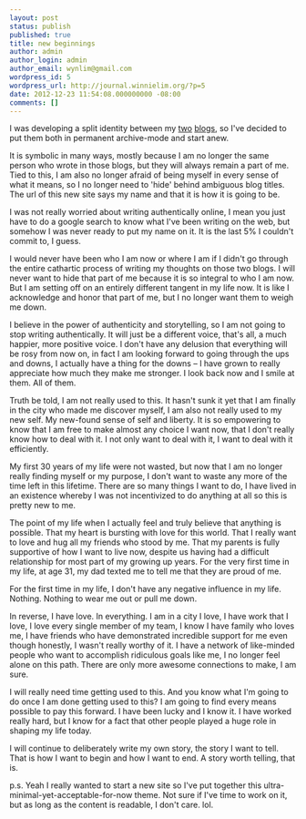```yaml
---
layout: post
status: publish
published: true
title: new beginnings
author: admin
author_login: admin
author_email: wynlim@gmail.com
wordpress_id: 5
wordpress_url: http://journal.winnielim.org/?p=5
date: 2012-12-23 11:54:08.000000000 -08:00
comments: []
---
```

I was developing a split identity between my <a href="http://fragmented.posterous.com">two</a> <a href="http://defragment.me">blogs</a>, so I've decided to put them both in permanent archive-mode and start anew.

It is symbolic in many ways, mostly because I am no longer the same person who wrote in those blogs, but they will always remain a part of me. Tied to this, I am also no longer afraid of being myself in every sense of what it means, so I no longer need to 'hide' behind ambiguous blog titles. The url of this new site says my name and that it is how it is going to be.

I was not really worried about writing authentically online, I mean you just have to do a google search to know what I've been writing on the web, but somehow I was never ready to put my name on it. It is the last 5% I couldn't commit to, I guess.

I would never have been who I am now or where I am if I didn't go through the entire cathartic process of writing my thoughts on those two blogs. I will never want to hide that part of me because it is so integral to who I am now. But I am setting off on an entirely different tangent in my life now. It is like I acknowledge and honor that part of me, but I no longer want them to weigh me down.

I believe in the power of authenticity and storytelling, so I am not going to stop writing authentically. It will just be a different voice, that's all, a much happier, more positive voice. I don't have any delusion that everything will be rosy from now on, in fact I am looking forward to going through the ups and downs, I actually have a thing for the downs – I have grown to really appreciate how much they make me stronger. I look back now and I smile at them. All of them.

Truth be told, I am not really used to this. It hasn't sunk it yet that I am finally in the city who made me discover myself, I am also not really used to my new self. My new-found sense of self and liberty. It is so empowering to know that I am free to make almost any choice I want now, that I don't really know how to deal with it. I not only want to deal with it, I want to deal with it efficiently.

My first 30 years of my life were not wasted, but now that I am no longer really finding myself or my purpose, I don't want to waste any more of the time left in this lifetime. There are so many things I want to do, I have lived in an existence whereby I was not incentivized to do anything at all so this is pretty new to me.

The point of my life when I actually feel and truly believe that anything is possible. That my heart is bursting with love for this world. That I really want to love and hug all my friends who stood by me. That my parents is fully supportive of how I want to live now, despite us having had a difficult relationship for most part of my growing up years. For the very first time in my life, at age 31, my dad texted me to tell me that they are proud of me.

For the first time in my life, I don't have any negative influence in my life. Nothing. Nothing to wear me out or pull me down.

In reverse, I have love. In everything. I am in a city I love, I have work that I love, I love every single member of my team, I know I have family who loves me, I have friends who have demonstrated incredible support for me even though honestly, I wasn't really worthy of it. I have a network of like-minded people who want to accomplish ridiculous goals like me, I no longer feel alone on this path. There are only more awesome connections to make, I am sure.

I will really need time getting used to this. And you know what I'm going to do once I am done getting used to this? I am going to find every means possible to pay this forward. I have been lucky and I know it. I have worked really hard, but I know for a fact that other people played a huge role in shaping my life today.

I will continue to deliberately write my own story, the story I want to tell. That is how I want to begin and how I want to end. A story worth telling, that is.

p.s. Yeah I really wanted to start a new site so I've put together this ultra-minimal-yet-acceptable-for-now theme. Not sure if I've time to work on it, but as long as the content is readable, I don't care. lol.
